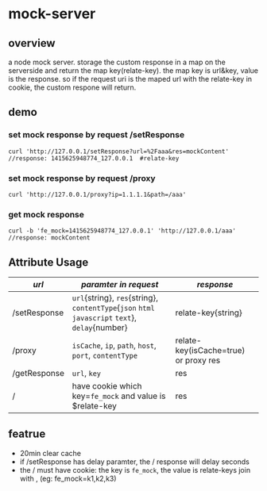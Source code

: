 mock-server
===========

## overview
a node mock server. storage the custom response in a map on the serverside and return the map key(relate-key). the map key is url&key, value is the response. so if the request uri is the maped url with the relate-key in cookie, the custom respone will return.


## demo
### set mock response by request /setResponse
```
curl 'http://127.0.0.1/setResponse?url=%2Faaa&res=mockContent'
//response: 1415625948774_127.0.0.1  #relate-key
```

### set mock response by request /proxy
```
curl 'http://127.0.0.1/proxy?ip=1.1.1.1&path=/aaa'
```

### get mock response
```
curl -b 'fe_mock=1415625948774_127.0.0.1' 'http://127.0.0.1/aaa'
//response: mockContent
```


## Attribute Usage
| *url* | *paramter in request* | *response* |
| -------- | -------- | -------- |
| /setResponse | `url`{string}, `res`{string}, `contentType`{`json` `html ` `javascript` `text`}, `delay`{number} | relate-key{string} |
| /proxy | `isCache`, `ip`, `path`, `host`, `port`, `contentType` | relate-key(isCache=true) or proxy res |
| /getResponse | `url`, `key` | res |
| / | have cookie which key=`fe_mock` and value is $relate-key | res |


## featrue
* 20min clear cache
* if /setResponse has delay paramter, the / response will delay seconds
* the / must have cookie: the key is `fe_mock`, the value is relate-keys join with , (eg: fe_mock=k1,k2,k3)

